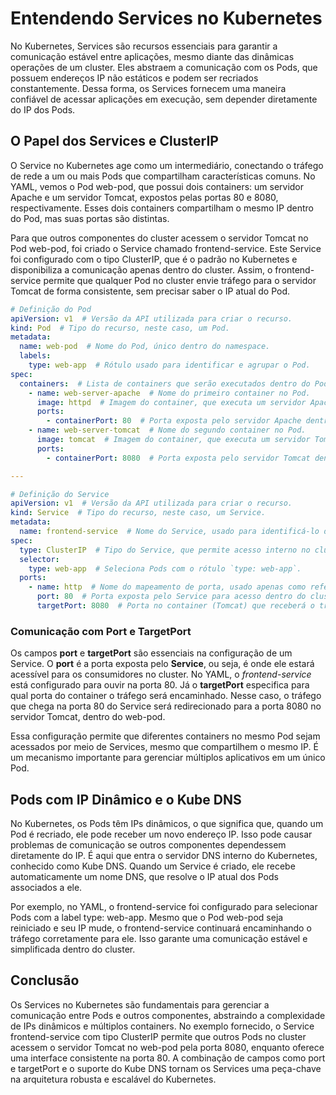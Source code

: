 # Entendendo Services no Kubernetes

No Kubernetes, Services são recursos essenciais para garantir a comunicação estável entre aplicações, mesmo diante das dinâmicas operações de um cluster. 
Eles abstraem a comunicação com os Pods, que possuem endereços IP não estáticos e podem ser recriados constantemente. 
Dessa forma, os Services fornecem uma maneira confiável de acessar aplicações em execução, sem depender diretamente do IP dos Pods.

## O Papel dos Services e ClusterIP

O Service no Kubernetes age como um intermediário, conectando o tráfego de rede a um ou mais Pods que compartilham características comuns. 
No YAML, vemos o Pod web-pod, que possui dois containers: um servidor Apache e um servidor Tomcat, expostos pelas portas 80 e 8080, respectivamente. 
Esses dois containers compartilham o mesmo IP dentro do Pod, mas suas portas são distintas.

Para que outros componentes do cluster acessem o servidor Tomcat no Pod web-pod, foi criado o Service chamado frontend-service. 
Este Service foi configurado com o tipo ClusterIP, que é o padrão no Kubernetes e disponibiliza a comunicação apenas dentro do cluster. 
Assim, o frontend-service permite que qualquer Pod no cluster envie tráfego para o servidor Tomcat de forma consistente, sem precisar saber o IP atual do Pod.

```yaml
# Definição do Pod
apiVersion: v1  # Versão da API utilizada para criar o recurso.
kind: Pod  # Tipo do recurso, neste caso, um Pod.
metadata:
  name: web-pod  # Nome do Pod, único dentro do namespace.
  labels:
    type: web-app  # Rótulo usado para identificar e agrupar o Pod.
spec:
  containers:  # Lista de containers que serão executados dentro do Pod.
    - name: web-server-apache  # Nome do primeiro container no Pod.
      image: httpd  # Imagem do container, que executa um servidor Apache.
      ports:
        - containerPort: 80  # Porta exposta pelo servidor Apache dentro do container.
    - name: web-server-tomcat  # Nome do segundo container no Pod.
      image: tomcat  # Imagem do container, que executa um servidor Tomcat.
      ports:
        - containerPort: 8080  # Porta exposta pelo servidor Tomcat dentro do container.

---

# Definição do Service
apiVersion: v1  # Versão da API utilizada para criar o recurso.
kind: Service  # Tipo do recurso, neste caso, um Service.
metadata:
  name: frontend-service  # Nome do Service, usado para identificá-lo dentro do namespace.
spec:
  type: ClusterIP  # Tipo do Service, que permite acesso interno no cluster.
  selector:
    type: web-app  # Seleciona Pods com o rótulo `type: web-app`.
  ports:
    - name: http  # Nome do mapeamento de porta, usado apenas como referência.
      port: 80  # Porta exposta pelo Service para acesso dentro do cluster.
      targetPort: 8080  # Porta no container (Tomcat) que receberá o tráfego encaminhado pelo Service.
```



### Comunicação com Port e TargetPort

Os campos **port** e **targetPort** são essenciais na configuração de um Service. 
O **port** é a porta exposta pelo **Service**, ou seja, é onde ele estará acessível para os consumidores no cluster. 
No YAML, o *frontend-service* está configurado para ouvir na porta 80. 
Já o **targetPort** especifica para qual porta do container o tráfego será encaminhado. 
Nesse caso, o tráfego que chega na porta 80 do Service será redirecionado para a porta 8080 no servidor Tomcat, dentro do web-pod.

Essa configuração permite que diferentes containers no mesmo Pod sejam acessados por meio de Services, mesmo que compartilhem o mesmo IP. 
É um mecanismo importante para gerenciar múltiplos aplicativos em um único Pod.

## Pods com IP Dinâmico e o Kube DNS

No Kubernetes, os Pods têm IPs dinâmicos, o que significa que, quando um Pod é recriado, ele pode receber um novo endereço IP. Isso pode causar problemas de comunicação se outros componentes dependessem diretamente do IP. É aqui que entra o servidor DNS interno do Kubernetes, conhecido como Kube DNS. Quando um Service é criado, ele recebe automaticamente um nome DNS, que resolve o IP atual dos Pods associados a ele.

Por exemplo, no YAML, o frontend-service foi configurado para selecionar Pods com a label type: web-app. Mesmo que o Pod web-pod seja reiniciado e seu IP mude, o frontend-service continuará encaminhando o tráfego corretamente para ele. Isso garante uma comunicação estável e simplificada dentro do cluster.

## Conclusão

Os Services no Kubernetes são fundamentais para gerenciar a comunicação entre Pods e outros componentes, abstraindo a complexidade de IPs dinâmicos e múltiplos containers. No exemplo fornecido, o Service frontend-service com tipo ClusterIP permite que outros Pods no cluster acessem o servidor Tomcat no web-pod pela porta 8080, enquanto oferece uma interface consistente na porta 80. A combinação de campos como port e targetPort e o suporte do Kube DNS tornam os Services uma peça-chave na arquitetura robusta e escalável do Kubernetes.
